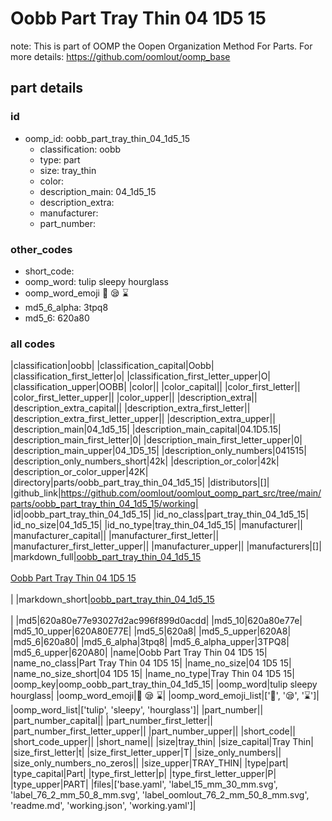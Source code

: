 # Oobb Part Tray Thin 04 1D5 15  

note: This is part of OOMP the Oopen Organization Method For Parts. For more details: https://github.com/oomlout/oomp_base

##  part details





### id
* oomp_id: oobb_part_tray_thin_04_1d5_15
  * classification: oobb
  * type: part
  * size: tray_thin
  * color: 
  * description_main: 04_1d5_15
  * description_extra: 
  * manufacturer: 
  * part_number: 

### other_codes
* short_code: 
* oomp_word: tulip sleepy hourglass
* oomp_word_emoji :tulip: :sleepy: :hourglass:
* md5_6_alpha: 3tpq8
* md5_6: 620a80

### all codes 
|classification|oobb|
|classification_capital|Oobb|
|classification_first_letter|o|
|classification_first_letter_upper|O|
|classification_upper|OOBB|
|color||
|color_capital||
|color_first_letter||
|color_first_letter_upper||
|color_upper||
|description_extra||
|description_extra_capital||
|description_extra_first_letter||
|description_extra_first_letter_upper||
|description_extra_upper||
|description_main|04_1d5_15|
|description_main_capital|04.1D5.15|
|description_main_first_letter|0|
|description_main_first_letter_upper|0|
|description_main_upper|04_1D5_15|
|description_only_numbers|041515|
|description_only_numbers_short|42k|
|description_or_color|42k|
|description_or_color_upper|42K|
|directory|parts/oobb_part_tray_thin_04_1d5_15|
|distributors|[]|
|github_link|https://github.com/oomlout/oomlout_oomp_part_src/tree/main/parts/oobb_part_tray_thin_04_1d5_15/working|
|id|oobb_part_tray_thin_04_1d5_15|
|id_no_class|part_tray_thin_04_1d5_15|
|id_no_size|04_1d5_15|
|id_no_type|tray_thin_04_1d5_15|
|manufacturer||
|manufacturer_capital||
|manufacturer_first_letter||
|manufacturer_first_letter_upper||
|manufacturer_upper||
|manufacturers|[]|
|markdown_full|[oobb_part_tray_thin_04_1d5_15](https://github.com/oomlout/oomlout_oomp_part_src/tree/main/parts/oobb_part_tray_thin_04_1d5_15/working)<br>[](https://github.com/oomlout/oomlout_oomp_part_src/tree/main/parts/oobb_part_tray_thin_04_1d5_15/working)<br>[Oobb Part Tray Thin 04 1D5 15](https://github.com/oomlout/oomlout_oomp_part_src/tree/main/parts/oobb_part_tray_thin_04_1d5_15/working)<br><br>|
|markdown_short|[oobb_part_tray_thin_04_1d5_15](https://github.com/oomlout/oomlout_oomp_part_src/tree/main/parts/oobb_part_tray_thin_04_1d5_15/working)<br><br>|
|md5|620a80e77e93027d2ac996f899d0acdd|
|md5_10|620a80e77e|
|md5_10_upper|620A80E77E|
|md5_5|620a8|
|md5_5_upper|620A8|
|md5_6|620a80|
|md5_6_alpha|3tpq8|
|md5_6_alpha_upper|3TPQ8|
|md5_6_upper|620A80|
|name|Oobb Part Tray Thin 04 1D5 15|
|name_no_class|Part Tray Thin 04 1D5 15|
|name_no_size|04 1D5 15|
|name_no_size_short|04 1D5 15|
|name_no_type|Tray Thin 04 1D5 15|
|oomp_key|oomp_oobb_part_tray_thin_04_1d5_15|
|oomp_word|tulip sleepy hourglass|
|oomp_word_emoji|:tulip: :sleepy: :hourglass:|
|oomp_word_emoji_list|[':tulip:', ':sleepy:', ':hourglass:']|
|oomp_word_list|['tulip', 'sleepy', 'hourglass']|
|part_number||
|part_number_capital||
|part_number_first_letter||
|part_number_first_letter_upper||
|part_number_upper||
|short_code||
|short_code_upper||
|short_name||
|size|tray_thin|
|size_capital|Tray Thin|
|size_first_letter|t|
|size_first_letter_upper|T|
|size_only_numbers||
|size_only_numbers_no_zeros||
|size_upper|TRAY_THIN|
|type|part|
|type_capital|Part|
|type_first_letter|p|
|type_first_letter_upper|P|
|type_upper|PART|
|files|['base.yaml', 'label_15_mm_30_mm.svg', 'label_76_2_mm_50_8_mm.svg', 'label_oomlout_76_2_mm_50_8_mm.svg', 'readme.md', 'working.json', 'working.yaml']|
